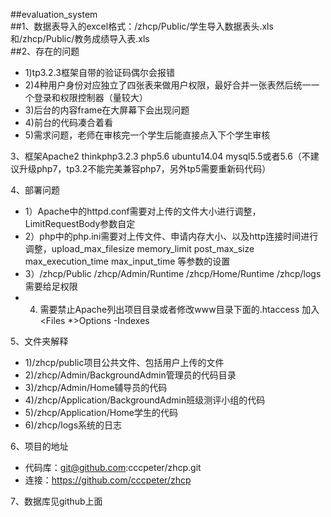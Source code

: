 ##evaluation_system  
##1、数据表导入的excel格式：/zhcp/Public/学生导入数据表头.xls和/zhcp/Public/教务成绩导入表.xls  
##2、存在的问题  
* 1)tp3.2.3框架自带的验证码偶尔会报错  
* 2)4种用户身份对应独立了四张表来做用户权限，最好合并一张表然后统一一个登录和权限控制器（量较大）  
* 3)后台的内容frame在大屏幕下会出现问题  
* 4)前台的代码凑合着看  
* 5)需求问题，老师在审核完一个学生后能直接点入下个学生审核   
  
3、框架Apache2 thinkphp3.2.3 php5.6 ubuntu14.04 mysql5.5或者5.6（不建议升级php7，tp3.2不能完美兼容php7，另外tp5需要重新码代码）  
  
4、部署问题  
* 1）Apache中的httpd.conf需要对上传的文件大小进行调整，LimitRequestBody参数自定  
* 2）php中的php.ini需要对上传文件、申请内存大小、以及http连接时间进行调整，upload_max_filesize memory_limit post_max_size max_execution_time  max_input_time 等参数的设置  
* 3）/zhcp/Public /zhcp/Admin/Runtime /zhcp/Home/Runtime /zhcp/logs需要给足权限  
* 4)  需要禁止Apache列出项目目录或者修改www目录下面的.htaccess 加入<Files *>Options -Indexes</Files>  
	  
5、文件夹解释  
* 1)/zhcp/public项目公共文件、包括用户上传的文件  
* 2)/zhcp/Admin/BackgroundAdmin管理员的代码目录  
* 3)/zhcp/Admin/Home辅导员的代码  
* 4)/zhcp/Application/BackgroundAdmin班级测评小组的代码  
* 5)/zhcp/Application/Home学生的代码  
* 6)/zhcp/logs系统的日志  
  
6、项目的地址  
* 代码库：git@github.com:cccpeter/zhcp.git  
* 连接：https://github.com/cccpeter/zhcp  
  
7、数据库见github上面  
	

